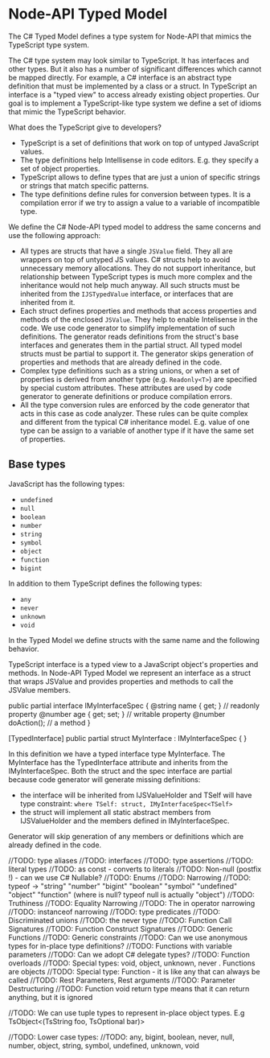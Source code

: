 # Node-API Typed Model

The C# Typed Model defines a type system for Node-API that mimics the TypeScript type system.

The C# type system may look similar to TypeScript. It has interfaces and other types.
But it also has a number of significant differences which cannot be mapped directly.
For example, a C# interface is an abstract type definition that must be implemented by a class or a struct.
In TypeScript an interface is a "typed view" to access already existing object properties.
Our goal is to implement a TypeScript-like type system we define a set of idioms that mimic the
TypeScript behavior.

What does the TypeScript give to developers?
- TypeScript is a set of definitions that work on top of untyped JavaScript values.
- The type definitions help Intellisense in code editors. E.g. they specify a set of object properties.
- TypeScript allows to define types that are just a union of specific strings or
  strings that match specific patterns.
- The type definitions define rules for conversion between types. It is a compilation error
  if we try to assign a value to a variable of incompatible type.

We define the C# Node-API typed model to address the same concerns and use the following approach:
- All types are structs that have a single `JSValue` field. They all are wrappers on top of
  untyped JS values. C# structs help to avoid unnecessary memory allocations. They do not
  support inheritance, but relationship between TypeScript types is much more complex and
  the inheritance would not help much anyway. All such structs must be inherited from
  the `IJSTypedValue` interface, or interfaces that are inherited from it.
- Each struct defines properties and methods that access properties and methods of the
  enclosed `JSValue`. They help to enable Intelisense in the code. We use code generator
  to simplify implementation of such definitions. The generator reads definitions from the 
  struct's base interfaces and generates them in the partial struct. All typed model
  structs must be partial to support it. The generator skips generation of properties
  and methods that are already defined in the code.
- Complex type definitions such as a string unions, or when a set of properties is derived from
  another type (e.g. `Readonly<T>`) are specified by special custom attributes.
  These attributes are used by code generator to generate definitions or produce compilation errors.
- All the type conversion rules are enforced by the code generator that acts in this case as code analyzer.
  These rules can be quite complex and different from the typical C# inheritance model.
  E.g. value of one type can be assign to a variable of another type if it have the same set of properties.

## Base types

JavaScript has the following types:
- `undefined`
- `null`
- `boolean`
- `number`
- `string`
- `symbol`
- `object`
- `function`
- `bigint`

In addition to them TypeScript defines the following types:

- `any`
- `never`
- `unknown`
- `void`

In the Typed Model we define structs with the same name and the following behavior.

TypeScript interface is a typed view to a JavaScript object's properties and methods.
In Node-API Typed Model we represent an interface as a struct that wraps JSValue and provides properties
and methods to call the JSValue members.

public partial interface IMyInterfaceSpec<TSelf>
{
    @string name { get; }     // readonly property
    @number age { get; set; } // writable property
    @number doAction();       // a method
}

[TypedInterface]
public partial struct MyInterface : IMyInterfaceSpec<MyInterface> { }

In this definition we have a typed interface type MyInterface.
The MyInterface has the TypedInterface attribute and inherits from the IMyInterfaceSpec.
Both the struct and the spec interface are partial because code generator will generate
missing definitions:
 - the interface will be inherited from IJSValueHolder<TSelf> and TSelf will have type constraint:
    `where TSelf: struct, IMyInterfaceSpec<TSelf>`
 - the struct will implement all static abstract members from IJSValueHolder and the members defined in IMyInterfaceSpec.

Generator will skip generation of any members or definitions which are already defined in the code.


//TODO: type aliases
//TODO: interfaces
//TODO: type assertions
//TODO: literal types
//TODO: as const - converts to literals
//TODO: Non-null (postfix !) - can we use C# Nullable?
//TODO: Enums
//TODO: Narrowing
//TODO:   typeof -> "string" "number" "bigint" "boolean" "symbol" "undefined" "object" "function" (where is null? typeof null is actually "object")
//TODO:   Truthiness
//TODO:   Equality Narrowing
//TODO:   The in operator narrowing
//TODO:   instanceof narrowing
//TODO:   type predicates
//TODO:   Discriminated unions
//TODO:   the never type
//TODO: Function Call Signatures
//TODO: Function Construct Signatures
//TODO: Generic Functions
//TODO: Generic constraints
//TODO: Can we use anonymous types for in-place type definitions?
//TODO: Functions with variable parameters
//TODO: Can we adopt C# delegate types?
//TODO: Function overloads
//TODO: Special types: void, object, unknown, never . Functions are objects
//TODO: Special type: Function - it is like any that can always be called
//TODO: Rest Parameters, Rest arguments
//TODO: Parameter Destructuring
//TODO: Function void return type means that it can return anything, but it is ignored

//TODO: We can use tuple types to represent in-place object types. E.g TsObject<(TsString foo, TsOptional<TsString> bar)>

//TODO: Lower case types:
//TODO: any, bigint, boolean, never, null, number, object, string, symbol, undefined, unknown, void
